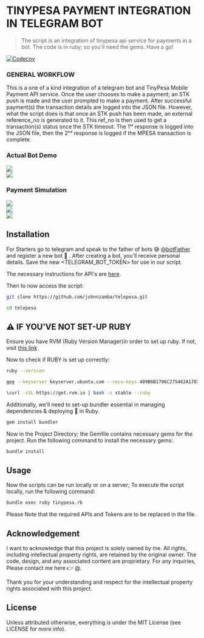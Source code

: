 # TINYPESA PAYMENT INTEGRATION IN TELEGRAM BOT

> The script is an integration of tinypesa api service for payments in a bot. The code is in ruby; so you'll need the gems. Have a go!

[![Codecov](https://codecov.io/github/matthewhudson/words/branch/main/graph/badge.svg?token=oxazfuInJ9)](https://codecov.io/github/johnnzamba/Euphoria-Telegram_Bot)

### GENERAL WORKFLOW
This is a one of a kind integration of a telegram bot and TinyPesa Mobile Payment API service. Once the user chooses to make a payment; an STK push is made and the user prompted to make a payment. After successful payment(s) the transaction details are logged into the JSON file. 
However, what the script does is that once an STK push has been made, an external reference_no is generated to it. This ref_no is then used to get a transaction(s) status once the STK timeout.
The 1ˢᵗ response is logged into the JSON file, then the 2ⁿᵈ response is logged if the MPESA transaction is complete.

### Actual Bot Demo

<a href="https://64.media.tumblr.com/4c97cc380dbb4f2cab661a8f5a98219a/a3b0c2ab0935e4ae-c4/s540x810/3906009331e0446ce17d1c3bc0750a5a5a49fa84.pnj"><img src="https://64.media.tumblr.com/4c97cc380dbb4f2cab661a8f5a98219a/a3b0c2ab0935e4ae-c4/s540x810/3906009331e0446ce17d1c3bc0750a5a5a49fa84.pnj"/></a>
<br>
<a href="https://64.media.tumblr.com/1dc56792d43b7365fe5ea7d790f5ff83/a3b0c2ab0935e4ae-f2/s540x810/b730ca3f164f5f5339493ce8d19774ddb855e2ab.pnj"><img src="https://64.media.tumblr.com/1dc56792d43b7365fe5ea7d790f5ff83/a3b0c2ab0935e4ae-f2/s540x810/b730ca3f164f5f5339493ce8d19774ddb855e2ab.pnj"/></a>
<br>

### Payment Simulation
<a href="https://64.media.tumblr.com/3ae71e6edbb7a5aa50298460d12cdaed/93962b9c06f4042b-b2/s400x600/c59e907a7b9b65a483f7f5e0be8a5465f9561478.jpg"><img src="https://64.media.tumblr.com/3ae71e6edbb7a5aa50298460d12cdaed/93962b9c06f4042b-b2/s400x600/c59e907a7b9b65a483f7f5e0be8a5465f9561478.jpg"/></a>
<br>
<a href="https://64.media.tumblr.com/0528f2ac056bad7d5027066400c45bb3/93962b9c06f4042b-d7/s400x600/c9ae87c16d04052d745d123e27d1e844075cf86e.jpg"><img src="https://64.media.tumblr.com/0528f2ac056bad7d5027066400c45bb3/93962b9c06f4042b-d7/s400x600/c9ae87c16d04052d745d123e27d1e844075cf86e.jpg"/></a>
<br>
<a href="https://64.media.tumblr.com/51be6f3325b54b925f56f79e6cac24de/93962b9c06f4042b-fb/s540x810/45b5e03df3d3bba1fc699f920d4d32f74a312a80.jpg"><img src="https://64.media.tumblr.com/51be6f3325b54b925f56f79e6cac24de/93962b9c06f4042b-fb/s540x810/45b5e03df3d3bba1fc699f920d4d32f74a312a80.jpg"/></a>
<br>


## Installation

For Starters go to telegram and speak to the father of bots 😅 [@botFather](https://core.telegram.org/bots#botfather) and register a new bot 🤖 . After creating a bot, you'll receive personal details. Save the new <TELEGRAM_BOT_TOKEN> for use in our script.

The necessary instructions for API's are [here](https://tinypesa.com/developers/docs/1.0/overview).

Then to now access the script:

```bash
git clone https://github.com/johnnzamba/telepesa.git
```
```bash
cd telepesa
```

 ## ⚠️ IF YOU'VE NOT SET-UP RUBY
Ensure you have  RVM (Ruby Version Manager)in order to set up ruby. If not, visit [this link](https://rvm.io/rvm/install)

Now to check if RUBY is set up correctly:

```bash
ruby --version
```
```bash
gpg --keyserver keyserver.ubuntu.com --recv-keys 409B6B1796C275462A1703113804BB82D39DC0E3 7D2BAF1CF37B13E2069D6956105BD0E739499BDB
```
```bash
\curl -sSL https://get.rvm.io | bash -s stable --ruby
```
Additionally, we'll need to set-up bundler essential in managing dependencies & deploying 🚀  in Ruby.

```bash
gem install bundler
```
Now in the Project Directory; the Gemfile contains necessary gems for the project. Run the following command to install the necessary gems:

```bash
bundle install
```

## Usage
Now the scripts can be run locally or on a server; 
To execute the script locally, run the following command:
```bash
bundle exec ruby tinypesa.rb
```
Please Note that the required APIs and Tokens are to be replaced in the file.

## Acknowledgement

I want to acknowledge that this project is solely owned by me. All rights, including intellectual property rights, are retained by the original owner. The code, design, and any associated content are proprietary. For any inquiries, Please contact me here 👉 [@](mailto:#{nzambakitheka@gmail.com}).

Thank you for your understanding and respect for the intellectual property rights associated with this project.


## License

Unless attributed otherwise, everything is under the MIT License (see LICENSE for more info).
